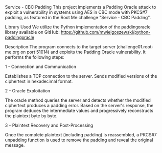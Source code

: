 Service - CBC Padding
This project implements a Padding Oracle attack to exploit a vulnerability in systems using AES in CBC mode with PKCS#7 padding, as featured in the Root Me challenge "Service - CBC Padding".

Library Used
We utilize the Python implementation of the paddingoracle library available on GitHub:
https://github.com/mwielgoszewski/python-paddingoracle

Description
The program connects to the target server (challenge01.root-me.org on port 51014) and exploits the Padding Oracle vulnerability. It performs the following steps:

1 - Connection and Communication

Establishes a TCP connection to the server.
Sends modified versions of the ciphertext in hexadecimal format.

2 - Oracle Exploitation

The oracle method queries the server and detects whether the modified ciphertext produces a padding error.
Based on the server's response, the program deduces the intermediate values and progressively reconstructs the plaintext byte by byte.

3 - Plaintext Recovery and Post-Processing

Once the complete plaintext (including padding) is reassembled, a PKCS#7 unpadding function is used to remove the padding and reveal the original message.
